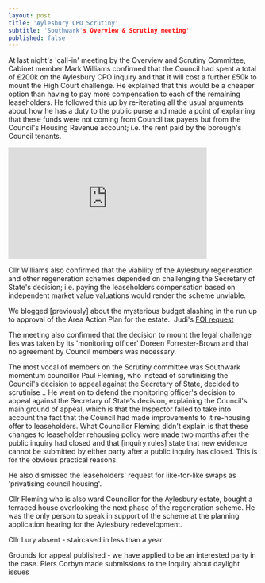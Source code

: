 ```yaml
---
layout: post
title: 'Aylesbury CPO Scrutiny'
subtitle: 'Southwark's Overview & Scrutiny meeting'
published: false
---
```

At last night's 'call-in' meeting by the Overview and Scrutiny Committee, Cabinet member Mark Williams confirmed that the Council had spent a total of £200k on the Aylesbury CPO inquiry and that it will cost a further £50k to mount the High Court challenge. He explained that this would be a cheaper option than having to pay more compensation to each of the remaining leaseholders. He followed this up by re-iterating all the usual arguments about how he has a duty to the public purse and made a point of explaining that these funds were not coming from Council tax payers but from the Council's Housing Revenue account; i.e. the rent paid by the borough's Council tenants.

<iframe width="400" height="225" src="https://www.youtube.com/embed/GlTuN-ffEZk" frameborder="0" allowfullscreen></iframe>

Cllr Williams also confirmed that the viability of the Aylesbury regeneration and other regeneration schemes depended on challenging the Secretary of State's decision; i.e. paying the leaseholders compensation based on independent market value valuations would render the scheme unviable. 

We blogged [previously] about the mysterious budget slashing in the run up to approval of the Area Action Plan for the estate.. 
Judi's [FOI request](https://www.whatdotheyknow.com/request/352116/response/873296/attach/3/160926%20EIR%20FOI%20685920.pdf)




The meeting also confirmed that the decision to mount the legal challenge lies was taken by its 'monitoring officer' Doreen Forrester-Brown and that no agreement by Council members was necessary.

The most vocal of members on the Scrutiny committee was Southwark momentum councillor Paul Fleming, who instead of scrutinising the Council's decision to appeal against the Secretary of State, decided to scrutinise .. 
He went on to defend the monitoring officer's decision to appeal against the Secretary of State's decision, explaining the Council's main ground of appeal, which is that the Inspector failed to take into account the fact that the Council had made improvements to it re-housing offer to leaseholders. What Councillor Fleming didn't explain is that these changes to leaseholder rehousing policy were made two months after the public inquiry had closed and that [inquiry rules] state that new evidence cannot be submitted by either party after a public inquiry has closed. This is for the obvious practical reasons.

He also dismissed the leaseholders' request for like-for-like swaps as 'privatising council housing'.

Cllr Fleming who is also ward Councillor for the Aylesbury estate, bought a terraced house overlooking the next phase of the regeneration scheme.
He was the only person to speak in support of the scheme at the planning application hearing for the Aylesbury redevelopment.

Cllr Lury absent - staircased in less than a year.

Grounds for appeal published - we have applied to be an interested party in the case.
Piers Corbyn made submissions to the Inquiry about daylight issues



 


